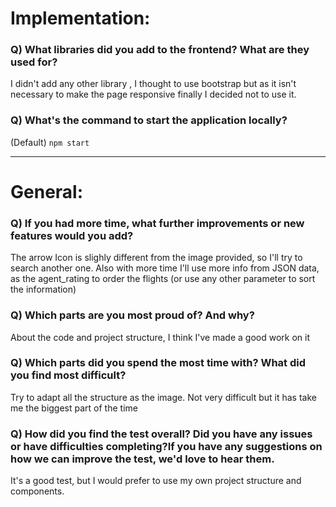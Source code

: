 # Implementation:

### Q) What libraries did you add to the frontend? What are they used for?

I didn't add any other library , I thought to use bootstrap but as it isn't necessary to make the page responsive finally I decided not to use it.

### Q) What's the command to start the application locally?

(Default) `npm start`

---

# General:

### Q) If you had more time, what further improvements or new features would you add?

The arrow Icon is slighly different from the image provided, so I'll try to search another one.
Also with more time I'll use more info from JSON data, as the agent_rating to order the flights (or use any other parameter to sort the information)

### Q) Which parts are you most proud of? And why?

About the code and project structure, I think I've made a good work on it

### Q) Which parts did you spend the most time with? What did you find most difficult?

Try to adapt all the structure as the image. Not very difficult but it has take me the biggest part of the time

### Q) How did you find the test overall? Did you have any issues or have difficulties completing?If you have any suggestions on how we can improve the test, we'd love to hear them.

It's a good test, but I would prefer to use my own project structure and components.
